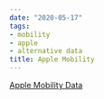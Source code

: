 ```yaml
---
date: "2020-05-17"
tags:
- mobility
- apple
- alternative data
title: Apple Mobility
---
```


[Apple Mobility Data](https://www.apple.com/covid19/mobility)

